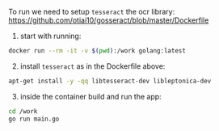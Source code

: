 
To run we need to setup `tesseract` the ocr library:
https://github.com/otiai10/gosseract/blob/master/Dockerfile

1. start with running:
```bash
docker run --rm -it -v $(pwd):/work golang:latest
```
2. install `tesseract` as in the Dockerfile above:
```bash
apt-get install -y -qq libtesseract-dev libleptonica-dev
```
3. inside the container build and run the app:
```bash 
cd /work
go run main.go
```